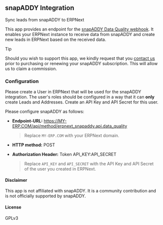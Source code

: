 ## snapADDY Integration

Sync leads from snapADDY to ERPNext

This app provides an endpoint for the [snapADDY Data Quality webhook](https://developers.snapaddy.com/dataquality-webhook-api/guides/getting-started). It enables your ERPNext instance to receive data from snapADDY and create new leads in ERPNext based on the received data.

> [!TIP]
> Should you wish to support this app, we kindly request that you [contact us](mailto:hallo@alyf.de) prior to purchasing or renewing your snapADDY subscription. This will allow us to claim a commission.

### Configuration

Please create a User in ERPNext that will be used for the snapADDY integration. The user's roles should be configured in a way that it can **only** create Leads and Addresses. Create an API Key and API Secret for this user.

Please configure snapADDY as follows:

- **Endpoint-URL:** https://MY-ERP.COM/api/method/erpnext_snapaddy.api.data_quality

    > Replace `MY-ERP.COM` with your ERPNext domain.

- **HTTP method:** POST
- **Authorization Header:** Token API_KEY:API_SECRET

    > Replace `API_KEY` and `API_SECRET` with the API Key and API Secret of the user you created in ERPNext.

#### Disclaimer

This app is not affiliated with snapADDY. It is a community contribution and is not officially supported by snapADDY.

#### License

GPLv3
